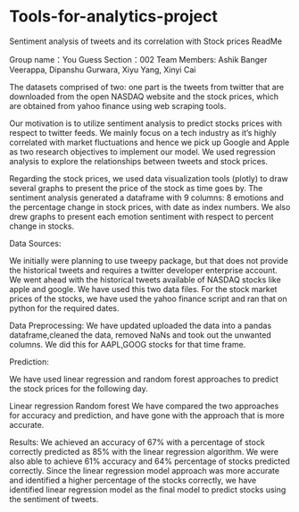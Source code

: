 # Tools-for-analytics-project
Sentiment analysis of tweets and its correlation with Stock prices
ReadMe 

Group name：You Guess 
Section：002
Team Members: Ashik Banger Veerappa, Dipanshu Gurwara, Xiyu Yang, Xinyi Cai

The datasets comprised of two: one part is the tweets from twitter that are downloaded from the open NASDAQ website and the stock prices, which are obtained from yahoo finance using web scraping tools. 

Our motivation is to utilize sentiment analysis to predict stocks prices with respect to twitter feeds. We mainly focus on a tech industry as it’s highly correlated with market fluctuations and hence we pick up Google and Apple as two research objectives to implement our model. We used regression analysis to explore the relationships between tweets and stock prices. 

Regarding the stock prices, we used data visualization tools (plotly) to draw several graphs to present the price of the stock as time goes by. The sentiment analysis generated a dataframe with 9 columns: 8 emotions and the percentage change in stock prices, with date as index numbers. We also drew graphs to present each emotion sentiment with respect to percent change in stocks. 

Data Sources:

We initially were planning to use tweepy package, but that does not provide the historical tweets and requires a twitter developer enterprise account. We went ahead with the historical tweets available of NASDAQ stocks like apple and google. We have used this two data files.
For the stock market prices of the stocks, we have used the yahoo finance script and ran that on python for the required dates.

Data Preprocessing:
We have updated uploaded the data into a pandas dataframe,cleaned the data, removed NaNs and took out the unwanted columns. We did this for AAPL,GOOG stocks for that time frame.

Prediction:

We have used linear regression and random forest approaches to predict the stock prices for the following day. 
             
Linear regression						Random forest
We have compared the two approaches for accuracy and prediction, and have gone with the approach that is more accurate.

Results:
We achieved an accuracy of 67% with a percentage of stock correctly predicted as 85% with the linear regression algorithm. We were also able to achieve 61% accuracy and 64% percentage of stocks predicted correctly. Since the linear regression model approach was more accurate and identified a higher percentage of the stocks correctly, we have identified linear regression model as the final model to predict stocks using the sentiment of tweets.


